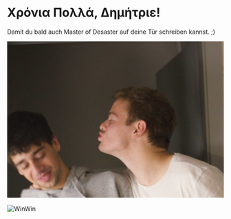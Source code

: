 # Χρόνια Πολλά, Δημήτριε!

Damit du bald auch Master of Desaster auf deine Tür schreiben kannst. ;) 

![Win](https://github.com/filip-deploy/dimi-thanos.github.io/blob/gh-pages/assets/images/bild1.png)

![WinWin](https://github.com/filip-deploy/dimi-thanos.github.io/blob/gh-pages/assets/images/bild1)

